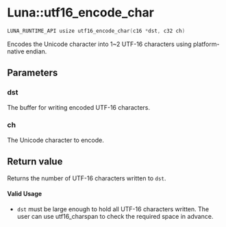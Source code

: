 # Luna::utf16_encode_char

```c++
LUNA_RUNTIME_API usize utf16_encode_char(c16 *dst, c32 ch)
```

Encodes the Unicode character into 1~2 UTF-16 characters using platform-native endian. 



## Parameters
### dst
The buffer for writing encoded UTF-16 characters. 

### ch
The Unicode character to encode. 

## Return value
Returns the number of UTF-16 characters written to `dst`. 

#### Valid Usage
* `dst` must be large enough to hold all UTF-16 characters written. The user can use utf16_charspan to check the required space in advance. 

